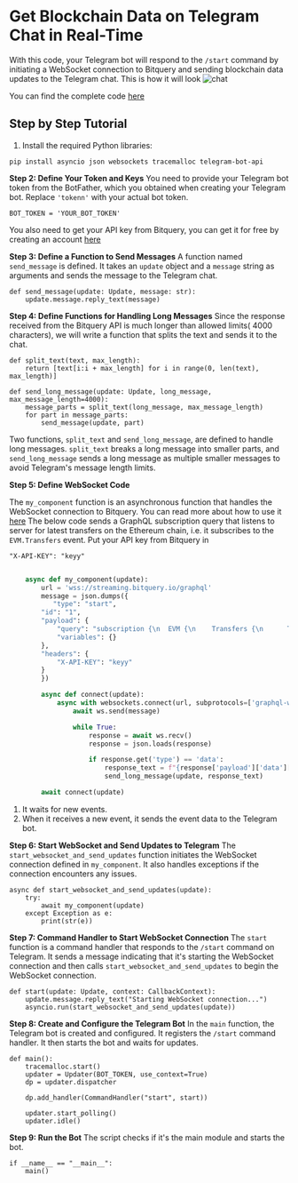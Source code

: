 # Get Blockchain Data on Telegram Chat in Real-Time

With this code, your Telegram bot will respond to the `/start` command by initiating a WebSocket connection to Bitquery and sending blockchain data updates to the Telegram chat.
This is how it will look ![chat](/img/ApplicationExamples/telegram_bot.gif)

You can find the complete code [here](https://github.com/divyasshree-BQ/telegram-bot/blob/main/getTransfer_WS.py)

## Step by Step Tutorial

1.  Install the required Python libraries:

```
pip install asyncio json websockets tracemalloc telegram-bot-api
```

**Step 2: Define Your Token and Keys** You need to provide your Telegram bot token from the BotFather, which you obtained when creating your Telegram bot. Replace `'tokenn'` with your actual bot token.

    BOT_TOKEN = 'YOUR_BOT_TOKEN'

You also need to get your API key from Bitquery, you can get it for free by creating an account [here](https://account.bitquery.io/user/account)

**Step 3: Define a Function to Send Messages** A function named `send_message` is defined. It takes an `update` object and a `message` string as arguments and sends the message to the Telegram chat.

    def send_message(update: Update, message: str):
        update.message.reply_text(message)

**Step 4: Define Functions for Handling Long Messages**
Since the response received from the Bitquery API is much longer than allowed limits( 4000 characters), we will write a function that splits the text and sends it to the chat.

```
def split_text(text, max_length):
    return [text[i:i + max_length] for i in range(0, len(text), max_length)]

def send_long_message(update: Update, long_message, max_message_length=4000):
    message_parts = split_text(long_message, max_message_length)
    for part in message_parts:
        send_message(update, part)

```

Two functions, `split_text` and `send_long_message`, are defined to handle long messages. `split_text` breaks a long message into smaller parts, and `send_long_message` sends a long message as multiple smaller messages to avoid Telegram's message length limits.

**Step 5: Define WebSocket Code**

The `my_component` function is an asynchronous function that handles the WebSocket connection to Bitquery. You can read more about how to use it [here](https://docs.bitquery.io/docs/start/websocket/)
The below code sends a GraphQL subscription query that listens to server for latest transfers on the Ethereum chain, i.e. it subscribes to the `EVM.Transfers` event.
Put your API key from Bitquery in

`"X-API-KEY": "keyy"`

```python

    async def my_component(update):
        url = 'wss://streaming.bitquery.io/graphql'
        message = json.dumps({
           "type": "start",
        "id": "1",
        "payload": {
            "query": "subscription {\n  EVM {\n    Transfers {\n      Transfer {\n        Amount\n        __typename\n        Currency {\n          __typename\n          Symbol\n        }\n      }\n    }\n  }\n}",
            "variables": {}
        },
        "headers": {
            "X-API-KEY": "keyy"
        }
        })

        async def connect(update):
            async with websockets.connect(url, subprotocols=['graphql-ws']) as ws:
                await ws.send(message)

                while True:
                    response = await ws.recv()
                    response = json.loads(response)

                    if response.get('type') == 'data':
                        response_text = f"{response['payload']['data']['EVM']['Transfers']}"
                        send_long_message(update, response_text)

        await connect(update)

```

1.  It waits for new events.
2.  When it receives a new event, it sends the event data to the Telegram bot.

**Step 6: Start WebSocket and Send Updates to Telegram** The `start_websocket_and_send_updates` function initiates the WebSocket connection defined in `my_component`. It also handles exceptions if the connection encounters any issues.

    async def start_websocket_and_send_updates(update):
        try:
            await my_component(update)
        except Exception as e:
            print(str(e))

**Step 7: Command Handler to Start WebSocket Connection** The `start` function is a command handler that responds to the `/start` command on Telegram. It sends a message indicating that it's starting the WebSocket connection and then calls `start_websocket_and_send_updates` to begin the WebSocket connection.

    def start(update: Update, context: CallbackContext):
        update.message.reply_text("Starting WebSocket connection...")
        asyncio.run(start_websocket_and_send_updates(update))

**Step 8: Create and Configure the Telegram Bot** In the `main` function, the Telegram bot is created and configured. It registers the `/start` command handler. It then starts the bot and waits for updates.

    def main():
        tracemalloc.start()
        updater = Updater(BOT_TOKEN, use_context=True)
        dp = updater.dispatcher

        dp.add_handler(CommandHandler("start", start))

        updater.start_polling()
        updater.idle()

**Step 9: Run the Bot** The script checks if it's the main module and starts the bot.

    if __name__ == "__main__":
        main()
